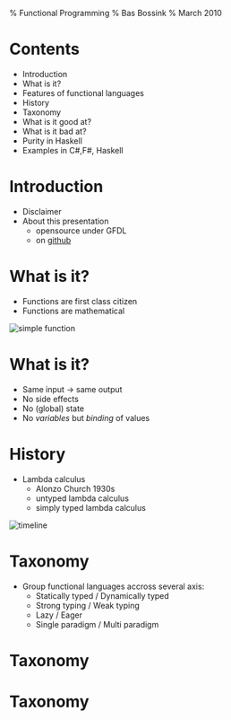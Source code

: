 % Functional Programming
% Bas Bossink
% March 2010

# Contents

- Introduction
- What is it?
- Features of functional languages
- History
- Taxonomy
- What is it good at?
- What is it bad at?
- Purity in Haskell
- Examples in C#,F#, Haskell

# Introduction

- Disclaimer
- About this presentation
    + opensource under GFDL
    + on [github][gh]

[gh]: http://github.com/basbossink/presentations "Presentations on github"

# What is it?

- Functions are first class citizen
- Functions are mathematical  

![simple function](/parabola.png "A simple function")

# What is it?

- Same input -> same output
- No side effects
- No (global) state
- No *variables* but *binding* of values

# History

- Lambda calculus 
    + Alonzo Church 1930s
    + untyped lambda calculus
    + simply typed lambda calculus  

![timeline](/languages.png "Abbreviated genealogy of functional programming languages")

# Taxonomy

- Group functional languages accross several axis:
    + Statically typed / Dynamically typed
    + Strong typing / Weak typing
    + Lazy / Eager
    + Single paradigm / Multi paradigm

# Taxonomy

<object data="/dynamic-static-strong-weak.svg" type="image/svg+xml"/>

# Taxonomy 

<object data="/lazy-eager-single-multi.svg" type="image/svg+xml"/>

# Features

- Read Eval Print Loop (REPL)
- Type inference (var on steroids)
- Pattern matching
- Algabraic data types
- Anonymous functions (lambda's)
- Local functions

# Features

- List comprehensions
- Partial function applycation (currying)
- High order functions map, fold, filter
- Monads


